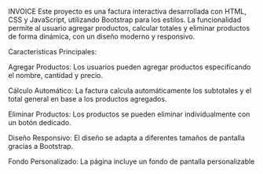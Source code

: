 INVOICE
Este proyecto es una factura interactiva desarrollada con HTML, CSS y JavaScript, utilizando Bootstrap para los estilos. La funcionalidad permite al usuario agregar productos, calcular totales y eliminar productos de forma dinámica, con un diseño moderno y responsivo.

Características Principales:

Agregar Productos: Los usuarios pueden agregar productos especificando el nombre, cantidad y precio.

Cálculo Automático: La factura calcula automáticamente los subtotales y el total general en base a los productos agregados.

Eliminar Productos: Los productos se pueden eliminar individualmente con un botón dedicado.

Diseño Responsivo: El diseño se adapta a diferentes tamaños de pantalla gracias a Bootstrap.

Fondo Personalizado: La página incluye un fondo de pantalla personalizable